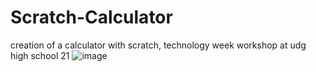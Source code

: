 # Scratch-Calculator
creation of a calculator with scratch, technology week workshop at udg high school 21
![image](https://github.com/user-attachments/assets/ffabd754-a3b6-4ce1-ab65-220351c500e0)
